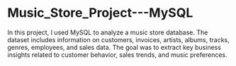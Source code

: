# Music_Store_Project---MySQL
In this project, I used MySQL to analyze a music store database. The dataset includes information on customers, invoices, artists, albums, tracks, genres, employees, and sales data. The goal was to extract key business insights related to customer behavior, sales trends, and music preferences.


